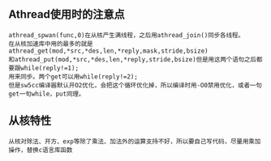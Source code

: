 ## Athread使用时的注意点
	athread_spwan(func,0)在从核产生满线程，之后用athread_join()同步各线程。
	在从核加速库中用的最多的就是athread_get(mod,*src,*des,len,*reply,mask,stride,bsize)
	和athread_put(mod,*src,*des,len,*reply,stride,bsize)但是用这两个语句之后都要跟while(reply!=1);
	用来同步。两个get可以用while(reply!=2);
	但是sw5cc编译器默认开O2优化，会把这个循环优化掉，所以编译时用-O0禁用优化，或者一句get一句while，put同理。

## 从核特性
	从核对除法、开方、exp等除了乘法、加法外的运算支持不好，所以要自己写代码，尽量用乘加操作，替换c语言库函数

